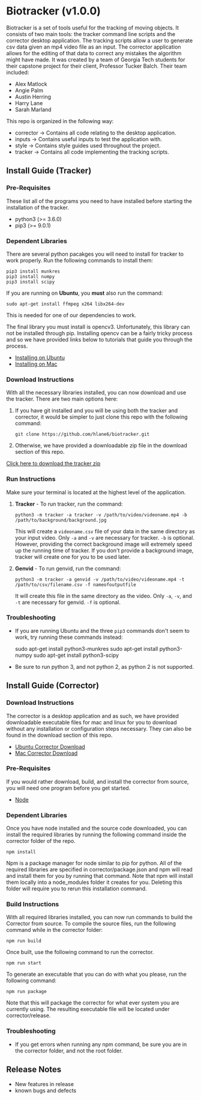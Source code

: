 Biotracker (v1.0.0)
===================

Biotracker is a set of tools useful for the tracking of moving objects. It
consists of two main tools: the tracker command line scripts and the corrector
desktop application. The tracking scripts allow a user to generate csv data
given an mp4 video file as an input. The corrector application allows for the
editing of that data to correct any mistakes the algorithm might have made.
It was created by a team of Georgia Tech students for their capstone project
for their client, Professor Tucker Balch. Their team included:

+ Alex Matlock
+ Angie Palm
+ Austin Herring
+ Harry Lane
+ Sarah Marland

This repo is organized in the following way:

+ corrector -> Contains all code relating to the desktop application.
+ inputs -> Contains useful inputs to test the application with.
+ style -> Contains style guides used throughout the project.
+ tracker -> Contains all code implementing the tracking scripts.

Install Guide (Tracker)
-----------------------

### Pre-Requisites

These list all of the programs you need to have installed before starting the
installation of the tracker.

+ python3 (>= 3.6.0)
+ pip3 (>= 9.0.1)

### Dependent Libraries

There are several python pacakges you will need to install for tracker to
work properly. Run the following commands to install them:

    pip3 install munkres
    pip3 install numpy
    pip3 install scipy

If you are running on **Ubuntu**, you **must** also run the command:

	sudo apt-get install ffmpeg x264 libx264-dev

This is needed for one of our dependencies to work.

The final library you must install is opencv3. Unfortunately, this library can
not be installed through pip. Installing opencv can be a fairly tricky process
and so we have provided links below to tutorials that guide you through the process.

+ [Installing on Ubuntu](http://www.pyimagesearch.com/2016/10/24/ubuntu-16-04-how-to-install-opencv/)
+ [Installing on Mac](http://www.pyimagesearch.com/2016/12/19/install-opencv-3-on-macos-with-homebrew-the-easy-way/)

### Download Instructions

With all the necessary libraries installed, you can now download and use the
tracker. There are two main options here:

1. If you have git installed and you will be using both the tracker and corrector,
it would be simpler to just clone this repo with the following command:

    `git clone https://github.com/hlane6/biotracker.git`

2. Otherwise, we have provided a downloadable zip file in the download section
of this repo.

[Click here to download the tracker zip](https://github.com/hlane6/biotracker/blob/delivery_docs/downloads/tracker.zip?raw=true)

### Run Instructions

Make sure your terminal is located at the highest level of the application.

1. **Tracker** - To run tracker, run the command:

	`python3 -m tracker -a tracker -v /path/to/video/videoname.mp4 -b /path/to/background/background.jpg`

	This will create a `videoname.csv` file of your data in the same
    directory as your input video. Only `-a` and `-v` are necessary for
    tracker. `-b` is optional. However, providing the correct background 
    image will extremely speed up the running time of tracker. If you
    don't provide a background image, tracker will create one for you
    to be used later.

2. **Genvid** - To run genvid, run the command:

	`python3 -m tracker -a genvid -v /path/to/video/videoname.mp4 -t /path/to/csv/filename.csv -f nameofoutputfile`

	It will create this file in the same directory as the video. Only 
    `-a`, `-v`, and `-t` are necessary for genvid. `-f` is optional.

### Troubleshooting

+ If you are running Ubuntu and the three `pip3` commands don't seem to work, try running these commands instead:

	sudo apt-get install python3-munkres
	sudo apt-get install python3-numpy
	sudo apt-get install python3-scipy

+ Be sure to run python 3, and not python 2, as python 2 is not supported.

Install Guide (Corrector)
-------------------------

### Download Instructions

The corrector is a desktop application and as such, we have provided downloadable
executable files for mac and linux for you to download without any installation or
configuration steps necessary. They can also be found in the download section of
this repo.

+ [Ubuntu Corrector Download]()
+ [Mac Corrector Download](https://github.com/hlane6/biotracker/blob/delivery_docs/downloads/mac/Corrector-1.0.0.dmg?raw=true)

### Pre-Requisites

If you would rather download, build, and install the corrector from source, you
will need one program before you get started.

+ [Node](https://nodejs.org/en/)

### Dependent Libraries

Once you have node installed and the source code downloaded, you can install
the required libraries by running the following command inside the corrector
folder of the repo.

    npm install

Npm is a package manager for node similar to pip for python. All of the required
libraries are specified in corrector/package.json and npm will read and install
them for you by running that command. Note that npm will install them locally into
a node_modules folder it creates for you. Deleting this folder will require you to
rerun this installation command.

### Build Instructions

With all required libraries installed, you can now run commands to build the
Corrector from source. To compile the source files, run the following command
while in the corrector folder:

    npm run build

Once built, use the following command to run the corrector.

    npm run start

To generate an executable that you can do with what you please, run the following
command:

    npm run package

Note that this will package the corrector for what ever system you are currently
using. The resulting executable file will be located under corrector/release.

### Troubleshooting

+ If you get errors when running any npm command, be sure you are in the
corrector folder, and not the root folder. 

Release Notes
-------------

+ New features in release
+ known bugs and defects
